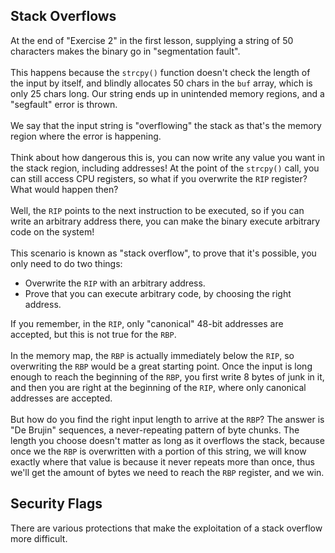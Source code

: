 ## Stack Overflows

At the end of "Exercise 2" in the first lesson, supplying a string of 50 characters makes the binary go in "segmentation fault".\
\
This happens because the `strcpy()` function doesn't check the length of the input by itself, and blindly allocates 50 chars in the `buf` array, which is only 25 chars long. Our string ends up in unintended memory regions, and a "segfault" error is thrown.\
\
We say that the input string is "overflowing" the stack as that's the memory region where the error is happening.\
\
Think about how dangerous this is, you can now write any value you want in the stack region, including addresses! At the point of the `strcpy()` call, you can still access CPU registers, so what if you overwrite the `RIP` register? What would happen then?\
\
Well, the `RIP` points to the next instruction to be executed, so if you can write an arbitrary address there, you can make the binary execute arbitrary code on the system!\
\
This scenario is known as "stack overflow", to prove that it's possible, you only need to do two things:
- Overwrite the `RIP` with an arbitrary address.
- Prove that you can execute arbitrary code, by choosing the right address.

If you remember, in the `RIP`, only "canonical" 48-bit addresses are accepted, but this is not true for the `RBP`.\
\
In the memory map, the `RBP` is actually immediately below the `RIP`, so overwriting the `RBP` would be a great starting point. Once the input is long enough to reach the beginning of the `RBP`, you first write 8 bytes of junk in it, and then you are right at the beginning of the `RIP`, where only canonical addresses are accepted.\
\
But how do you find the right input length to arrive at the `RBP`? The answer is "De Brujin" sequences, a never-repeating pattern of byte chunks. The length you choose doesn't matter as long as it overflows the stack, because once we the `RBP` is overwritten with a portion of this string, we will know exactly where that value is because it never repeats more than once, thus we'll get the amount of bytes we need to reach the `RBP` register, and we win.

## Security Flags

There are various protections that make the exploitation of a stack overflow more difficult.
